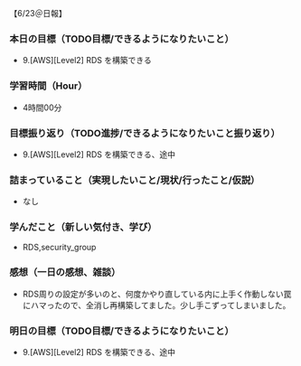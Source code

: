 【6/23＠日報】
### 本日の目標（TODO目標/できるようになりたいこと）
- 9.[AWS][Level2] RDS を構築できる
### 学習時間（Hour）
- 4時間00分
### 目標振り返り（TODO進捗/できるようになりたいこと振り返り）
- 9.[AWS][Level2] RDS を構築できる、途中
### 詰まっていること（実現したいこと/現状/行ったこと/仮説）
- なし
### 学んだこと（新しい気付き、学び）
- RDS,security_group
### 感想（一日の感想、雑談）
- RDS周りの設定が多いのと、何度かやり直している内に上手く作動しない罠にハマったので、全消し再構築してました。少し手こずってしまいました。
### 明日の目標（TODO目標/できるようになりたいこと）
- 9.[AWS][Level2] RDS を構築できる、途中
